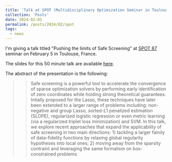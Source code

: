 ```yaml
---
title: 'Talk at SPOT (Multidisciplinary Optimization Seminar in Toulouse)'
collection: 'Posts'
date: 2024-02-01
permalink: /posts/2024/02/spot
tags:
  - news
---
```


I'm giving a talk titled "Pushing the limits of Safe Screening" at [SPOT 87](https://perso.math.univ-toulouse.fr/spot/) seminar on February 5 in Toulouse, France.

The slides for this 50 minute talk are available [here](https://nextcloud.inrae.fr/s/4W3ZfBA9m54bn89). 

The abstract of the presentation is the following:

>> Safe screening is a powerful tool to accelerate the convergence of sparse optimization solvers by performing early identification of zero coordinates while holding strong theoretical guarantees. Intially proposed for the Lasso, these techniques have later been extended to a larger range of problems including: non-negative and group Lasso, sorted-L1 penalized estimation (SLOPE), regularized logistic regression or even metric learning (via a regularized triplet loss minimization) and SVM. In this talk, we explore recent approaches that expand the applicability of safe screening in two main directions: 1) tackling a larger family of data-fidelity functions by relaxing global regularity hypotheses into local ones; 2) moving away from the sparsity contraint and leveraging the same formalism on box-constrained problems
